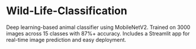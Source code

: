 # Wild-Life-Classification
Deep learning-based animal classifier using MobileNetV2. Trained on 3000 images across 15 classes with 87%+ accuracy. Includes a Streamlit app for real-time image prediction and easy deployment.
